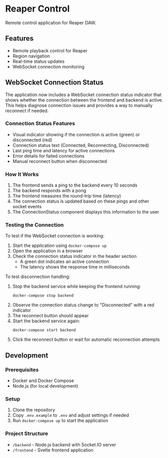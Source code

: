 # Reaper Control

Remote control application for Reaper DAW.

## Features

- Remote playback control for Reaper
- Region navigation
- Real-time status updates
- WebSocket connection monitoring

## WebSocket Connection Status

The application now includes a WebSocket connection status indicator that shows whether the connection between the frontend and backend is active. This helps diagnose connection issues and provides a way to manually reconnect if needed.

### Connection Status Features

- Visual indicator showing if the connection is active (green) or disconnected (red)
- Connection status text (Connected, Reconnecting, Disconnected)
- Last ping time and latency for active connections
- Error details for failed connections
- Manual reconnect button when disconnected

### How It Works

1. The frontend sends a ping to the backend every 10 seconds
2. The backend responds with a pong
3. The frontend measures the round-trip time (latency)
4. The connection status is updated based on these pings and other socket events
5. The ConnectionStatus component displays this information to the user

### Testing the Connection

To test if the WebSocket connection is working:

1. Start the application using `docker-compose up`
2. Open the application in a browser
3. Check the connection status indicator in the header section
   - A green dot indicates an active connection
   - The latency shows the response time in milliseconds

To test disconnection handling:

1. Stop the backend service while keeping the frontend running:
   ```
   docker-compose stop backend
   ```
2. Observe the connection status change to "Disconnected" with a red indicator
3. The reconnect button should appear
4. Start the backend service again:
   ```
   docker-compose start backend
   ```
5. Click the reconnect button or wait for automatic reconnection attempts

## Development

### Prerequisites

- Docker and Docker Compose
- Node.js (for local development)

### Setup

1. Clone the repository
2. Copy `.env.example` to `.env` and adjust settings if needed
3. Run `docker-compose up` to start the application

### Project Structure

- `/backend` - Node.js backend with Socket.IO server
- `/frontend` - Svelte frontend application